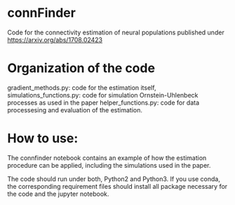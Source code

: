 # connFinder
Code for the connectivity estimation of neural populations published under https://arxiv.org/abs/1708.02423


# Organization of the code
gradient_methods.py: code for the estimation itself,
simulations_functions.py: code for simulation Ornstein-Uhlenbeck processes as used in the paper
helper_functions.py: code for data processesing and evaluation of the estimation.

# How to use:
The connfinder notebook contains an example of how the estimation procedure can be applied, including the simulations used in the paper.

The code should run under both, Python2 and Python3. If you use conda, the corresponding requirement files should install all package necessary for the code and the jupyter notebook.

